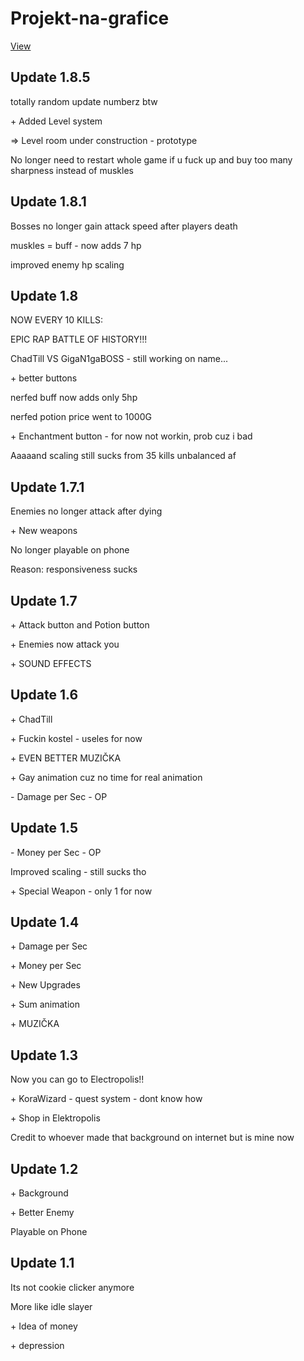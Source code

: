 # Projekt-na-grafice
[View](https://pablomikes.github.io/Projekt-na-grafice/)
<h2>Update 1.8.5</h2>
<p>totally random update numberz btw</p>
<p>+ Added Level system</p>
<p>=> Level room under construction - prototype</p>
<p>No longer need to restart whole game if u fuck up and buy too many sharpness instead of muskles</p>
<h2>Update 1.8.1</h2>
<p>Bosses no longer gain attack speed after players death</p>
<p>muskles = buff - now adds 7 hp</p>
<p>improved enemy hp scaling</p>
<h2>Update 1.8</h2>
<p>NOW EVERY 10 KILLS:</p>
<p>EPIC RAP BATTLE OF HISTORY!!!</p>
<p>ChadTill VS GigaN1gaBOSS - still working on name...</p>
<p>+ better buttons</p>
<p>nerfed buff now adds only 5hp</p>
<p>nerfed potion price went to 1000G</p>
<p>+ Enchantment button - for now not workin, prob cuz i bad</p>
<p>Aaaaand scaling still sucks from 35 kills unbalanced af</p>
<h2>Update 1.7.1</h2>
<p>Enemies no longer attack after dying</p>
<p>+ New weapons</p>
<p>No longer playable on phone </p>
<p>Reason: responsiveness sucks </p>
<h2>Update 1.7 </h2>
<p>+ Attack button and Potion button</p>
<p>+ Enemies now attack you</p>
<p>+ SOUND EFFECTS</p>
<h2>Update 1.6 </h2>
<p>+ ChadTill</p>
<p>+ Fuckin kostel - useles for now</p>
<p>+ EVEN BETTER MUZIČKA</p>
<p>+ Gay animation cuz no time for real animation</p>
<p>- Damage per Sec - OP</p>
<h2>Update 1.5 </h2>
<p>- Money per Sec - OP</p>
<p>Improved scaling - still sucks tho</p>
<p>+ Special Weapon - only 1 for now</p>
<h2>Update 1.4 </h2>
<p>+ Damage per Sec</p>
<p>+ Money per Sec</p>
<p>+ New Upgrades</p>
<p>+ Sum animation</p>
<p>+ MUZIČKA</p>
<h2>Update 1.3</h2>
<p>Now you can go to Electropolis!!</p>
<p>+ KoraWizard - quest system - dont know how</p>
<p>+ Shop in Elektropolis</p>
<p>Credit to whoever made that background on internet but is mine now</p>
<h2>Update 1.2</h2>
<p>+ Background</p>
<p>+ Better Enemy</p>
<p>Playable on Phone</p>
<h2>Update 1.1</h2>
<p>Its not cookie clicker anymore</p>
<p>More like idle slayer</p>
<p>+ Idea of money</p>
<p>+ depression</p>
